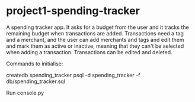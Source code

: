 # project1-spending-tracker
A spending tracker app. It asks for a budget from the user and it tracks the remaining budget when transactions are added. 
Transactions need a tag and a merchant, and the user can add merchants and tags and edit them and mark them as active or inactive, 
meaning that they can't be selected when adding a transaction. Transactions can be edited and deleted.

Commands to initialise:

createdb spending_tracker
psql -d spending_tracker -f db/spending_tracker.sql

Run console.py
